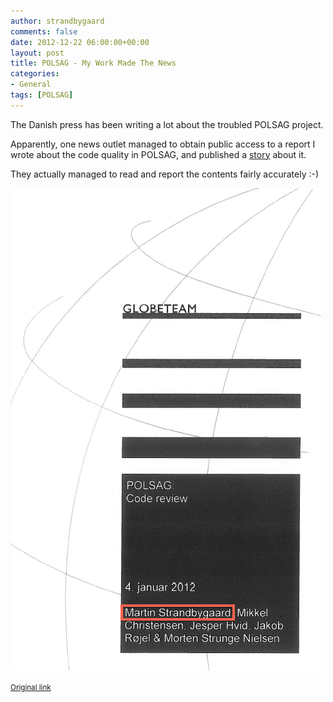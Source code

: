 ```yaml
---
author: strandbygaard
comments: false
date: 2012-12-22 06:00:00+00:00
layout: post
title: POLSAG - My Work Made The News
categories:
- General
tags: [POLSAG]
---
```


The Danish press has been writing a lot about the troubled POLSAG project.

Apparently, one news outlet managed to obtain public access to a report I wrote about the code quality in POLSAG, and published a [story](http://www.version2.dk/artikel/breaking-hemmelig-rapport-afsloerer-cscs-og-scanjours-katastrofale-polsag-kode-49583) about it.

They actually managed to read and report the contents fairly accurately :-)


![local copy](/images/2012-12-22-my-work-made-the-news/code-review-polsag.png)


<small>[Original link](http://www.version2.dk/sites/v2/files/styles/medium/public/code-review-polsag.png?itok=lv-Kdbm1)</small>

